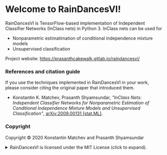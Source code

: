 # Welcome to RainDancesVI!

RainDancesVI is TensorFlow-based implementation of Independent Classifier Networks (InClass nets) in Python 3. InClass nets can be used for

* Nonparametric estimatimation of conditional independence mixture models
* Unsupervised classification

Project website: <https://prasanthcakewalk.gitlab.io/raindancesvi/>  

### References and citation guide

If you use the techniques implemented in RainDancesVI in your work, please consider citing the original paper that introduced them.

* Konstantin K. Matchev, Prasanth Shyamsundar, _"InClass Nets: Independent Classifier Networks for Nonparametric Estimation of Conditional Independence Mixture Models and Unsupervised Classification"_, [arXiv:2009.00131 [stat.ML]](https://arxiv.org/abs/2009.00131).

### Copyright

Copyright &copy; 2020 Konstantin Matchev and Prasanth Shyamsundar  
<details>
<summary>RainDancesVI is licensed under the MIT License (click to expand).</summary>
<br>
Permission is hereby granted, free of charge, to any person obtaining a copy
of this software and associated documentation files (the "Software"), to deal
in the Software without restriction, including without limitation the rights
to use, copy, modify, merge, publish, distribute, sublicense, and/or sell
copies of the Software, and to permit persons to whom the Software is
furnished to do so, subject to the following conditions:

The above copyright notice and this permission notice shall be included in all
copies or substantial portions of the Software.

THE SOFTWARE IS PROVIDED "AS IS", WITHOUT WARRANTY OF ANY KIND, EXPRESS OR
IMPLIED, INCLUDING BUT NOT LIMITED TO THE WARRANTIES OF MERCHANTABILITY,
FITNESS FOR A PARTICULAR PURPOSE AND NONINFRINGEMENT. IN NO EVENT SHALL THE
AUTHORS OR COPYRIGHT HOLDERS BE LIABLE FOR ANY CLAIM, DAMAGES OR OTHER
LIABILITY, WHETHER IN AN ACTION OF CONTRACT, TORT OR OTHERWISE, ARISING FROM,
OUT OF OR IN CONNECTION WITH THE SOFTWARE OR THE USE OR OTHER DEALINGS IN THE
SOFTWARE.
</details>

